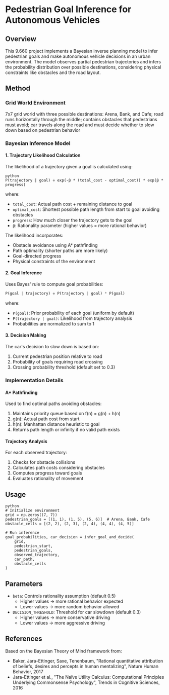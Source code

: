 # Pedestrian Goal Inference for Autonomous Vehicles

## Overview
This 9.660 project implements a Bayesian inverse planning model to infer pedestrian goals and make autonomous vehicle decisions in an urban environment. The model observes partial pedestrian trajectories and infers the probability distribution over possible destinations, considering physical constraints like obstacles and the road layout.

## Method

### Grid World Environment
7x7 grid world with three possible destinations: Arena, Bank, and Cafe; road runs horizontally through the middle; contains obstacles that pedestrians must avoid; car travels along the road and must decide whether to slow down based on pedestrian behavior

### Bayesian Inference Model

#### 1. Trajectory Likelihood Calculation
The likelihood of a trajectory given a goal is calculated using:

```
python
P(trajectory | goal) ∝ exp(-β * (total_cost - optimal_cost)) * exp(β * progress)
```

where:
- `total_cost`: Actual path cost + remaining distance to goal
- `optimal_cost`: Shortest possible path length from start to goal avoiding obstacles
- `progress`: How much closer the trajectory gets to the goal
- `β`: Rationality parameter (higher values = more rational behavior)

The likelihood incorporates:
- Obstacle avoidance using A* pathfinding
- Path optimality (shorter paths are more likely)
- Goal-directed progress
- Physical constraints of the environment

#### 2. Goal Inference
Uses Bayes' rule to compute goal probabilities:

```python
P(goal | trajectory) ∝ P(trajectory | goal) * P(goal)
```

where:
- `P(goal)`: Prior probability of each goal (uniform by default)
- `P(trajectory | goal)`: Likelihood from trajectory analysis
- Probabilities are normalized to sum to 1

#### 3. Decision Making
The car's decision to slow down is based on:
1. Current pedestrian position relative to road
2. Probability of goals requiring road crossing
3. Crossing probability threshold (default set to 0.3)

### Implementation Details

#### A* Pathfinding
Used to find optimal paths avoiding obstacles:
1. Maintains priority queue based on f(n) = g(n) + h(n)
2. g(n): Actual path cost from start
3. h(n): Manhattan distance heuristic to goal
4. Returns path length or infinity if no valid path exists

#### Trajectory Analysis
For each observed trajectory:
1. Checks for obstacle collisions
2. Calculates path costs considering obstacles
3. Computes progress toward goals
4. Evaluates rationality of movement

## Usage

```
python
# Initialize environment
grid = np.zeros((7, 7))
pedestrian_goals = [(1, 1), (1, 5), (5, 6)]  # Arena, Bank, Cafe
obstacle_cells = [(2, 2), (2, 3), (2, 4), (4, 4), (4, 5)]

# Run inference
goal_probabilities, car_decision = infer_goal_and_decide(
    grid, 
    pedestrian_start,
    pedestrian_goals,
    observed_trajectory,
    car_path,
    obstacle_cells
)
```

## Parameters

- `beta`: Controls rationality assumption (default 0.5)
  - Higher values → more rational behavior expected
  - Lower values → more random behavior allowed
- `DECISION_THRESHOLD`: Threshold for car slowdown (default 0.3)
  - Higher values → more conservative driving
  - Lower values → more aggressive driving

## References

Based on the Bayesian Theory of Mind framework from:
- Baker, Jara-Ettinger, Saxe, Tenenbaum, "Rational quantitative attribution of beliefs, desires and percepts in human mentalizing", Nature Human Behavior, 2017
- Jara-Ettinger et al., "The Naïve Utility Calculus: Computational Principles Underlying Commonsense Psychology", Trends in Cognitive Sciences, 2016
